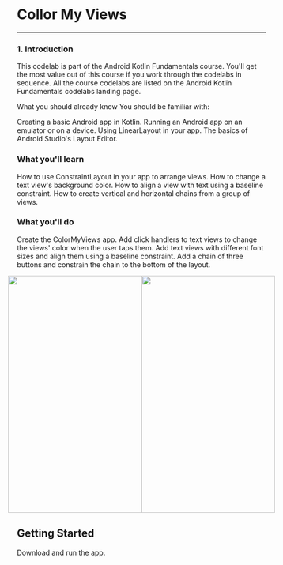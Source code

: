 Collor My Views 
===========================
------------

### 1. Introduction
This codelab is part of the Android Kotlin Fundamentals course. You'll get the most value out of this course if you work through the codelabs in sequence. All the course codelabs are listed on the Android Kotlin Fundamentals codelabs landing page.

What you should already know
You should be familiar with:

Creating a basic Android app in Kotlin.
Running an Android app on an emulator or on a device.
Using LinearLayout in your app.
The basics of Android Studio's Layout Editor.
### What you'll learn
How to use ConstraintLayout in your app to arrange views.
How to change a text view's background color.
How to align a view with text using a baseline constraint.
How to create vertical and horizontal chains from a group of views.
### What you'll do
Create the ColorMyViews app.
Add click handlers to text views to change the views' color when the user taps them.
Add text views with different font sizes and align them using a baseline constraint.
Add a chain of three buttons and constrain the chain to the bottom of the layout.

<div style="width: 100%; display: flex; align-items: center; justify-content: center;">
<img src="https://github.com/gabeps2/Android-Kotlin-Fundamentals-02.3-ConstraintLayout-using-the-Layout-Editor/blob/master/app/screenshots/1.png?raw=true" width="270" height="480">
<img src="https://github.com/gabeps2/Android-Kotlin-Fundamentals-02.3-ConstraintLayout-using-the-Layout-Editor/blob/master/app/screenshots/2.png?raw=true" width="270" height="480">
</div>

Getting Started
---------------
Download and run the app.

